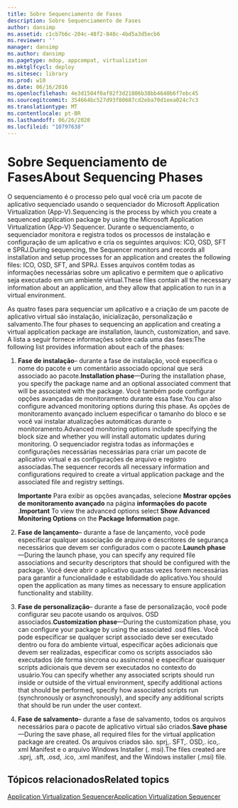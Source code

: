 ```yaml
---
title: Sobre Sequenciamento de Fases
description: Sobre Sequenciamento de Fases
author: dansimp
ms.assetid: c1cb7b6c-204c-48f2-848c-4bd5a3d5ecb6
ms.reviewer: ''
manager: dansimp
ms.author: dansimp
ms.pagetype: mdop, appcompat, virtualization
ms.mktglfcycl: deploy
ms.sitesec: library
ms.prod: w10
ms.date: 06/16/2016
ms.openlocfilehash: 4e3d1504f0af82f3d21806b38bb4640b6f7ebc45
ms.sourcegitcommit: 354664bc527d93f80687cd2eba70d1eea024c7c3
ms.translationtype: MT
ms.contentlocale: pt-BR
ms.lasthandoff: 06/26/2020
ms.locfileid: "10797638"
---
```

# <span data-ttu-id="a6c50-103">Sobre Sequenciamento de Fases</span><span class="sxs-lookup"><span data-stu-id="a6c50-103">About Sequencing Phases</span></span>


<span data-ttu-id="a6c50-104">O sequenciamento é o processo pelo qual você cria um pacote de aplicativo sequenciado usando o sequenciador do Microsoft Application Virtualization (App-V).</span><span class="sxs-lookup"><span data-stu-id="a6c50-104">Sequencing is the process by which you create a sequenced application package by using the Microsoft Application Virtualization (App-V) Sequencer.</span></span> <span data-ttu-id="a6c50-105">Durante o sequenciamento, o sequenciador monitora e registra todos os processos de instalação e configuração de um aplicativo e cria os seguintes arquivos: ICO, OSD, SFT e SPRJ.</span><span class="sxs-lookup"><span data-stu-id="a6c50-105">During sequencing, the Sequencer monitors and records all installation and setup processes for an application and creates the following files: ICO, OSD, SFT, and SPRJ.</span></span> <span data-ttu-id="a6c50-106">Esses arquivos contêm todas as informações necessárias sobre um aplicativo e permitem que o aplicativo seja executado em um ambiente virtual.</span><span class="sxs-lookup"><span data-stu-id="a6c50-106">These files contain all the necessary information about an application, and they allow that application to run in a virtual environment.</span></span>

<span data-ttu-id="a6c50-107">As quatro fases para sequenciar um aplicativo e a criação de um pacote de aplicativo virtual são instalação, inicialização, personalização e salvamento.</span><span class="sxs-lookup"><span data-stu-id="a6c50-107">The four phases to sequencing an application and creating a virtual application package are installation, launch, customization, and save.</span></span> <span data-ttu-id="a6c50-108">A lista a seguir fornece informações sobre cada uma das fases:</span><span class="sxs-lookup"><span data-stu-id="a6c50-108">The following list provides information about each of the phases:</span></span>

1.  <span data-ttu-id="a6c50-109">**Fase de instalação**– durante a fase de instalação, você especifica o nome do pacote e um comentário associado opcional que será associado ao pacote.</span><span class="sxs-lookup"><span data-stu-id="a6c50-109">**Installation phase**—During the installation phase, you specify the package name and an optional associated comment that will be associated with the package.</span></span> <span data-ttu-id="a6c50-110">Você também pode configurar opções avançadas de monitoramento durante essa fase.</span><span class="sxs-lookup"><span data-stu-id="a6c50-110">You can also configure advanced monitoring options during this phase.</span></span> <span data-ttu-id="a6c50-111">As opções de monitoramento avançado incluem especificar o tamanho do bloco e se você vai instalar atualizações automáticas durante o monitoramento.</span><span class="sxs-lookup"><span data-stu-id="a6c50-111">Advanced monitoring options include specifying the block size and whether you will install automatic updates during monitoring.</span></span> <span data-ttu-id="a6c50-112">O sequenciador registra todas as informações e configurações necessárias necessárias para criar um pacote de aplicativo virtual e as configurações de arquivo e registro associadas.</span><span class="sxs-lookup"><span data-stu-id="a6c50-112">The sequencer records all necessary information and configurations required to create a virtual application package and the associated file and registry settings.</span></span>

    <span data-ttu-id="a6c50-113">**Importante**  Para exibir as opções avançadas, selecione **Mostrar opções de monitoramento avançado** na página **informações do pacote** .</span><span class="sxs-lookup"><span data-stu-id="a6c50-113">**Important** To view the advanced options select **Show Advanced Monitoring Options** on the **Package Information** page.</span></span>

     

2.  <span data-ttu-id="a6c50-114">**Fase de lançamento**– durante a fase de lançamento, você pode especificar qualquer associação de arquivo e descritores de segurança necessários que devem ser configurados com o pacote.</span><span class="sxs-lookup"><span data-stu-id="a6c50-114">**Launch phase**—During the launch phase, you can specify any required file associations and security descriptors that should be configured with the package.</span></span> <span data-ttu-id="a6c50-115">Você deve abrir o aplicativo quantas vezes forem necessárias para garantir a funcionalidade e estabilidade do aplicativo.</span><span class="sxs-lookup"><span data-stu-id="a6c50-115">You should open the application as many times as necessary to ensure application functionality and stability.</span></span>

3.  <span data-ttu-id="a6c50-116">**Fase de personalização**– durante a fase de personalização, você pode configurar seu pacote usando os arquivos. OSD associados.</span><span class="sxs-lookup"><span data-stu-id="a6c50-116">**Customization phase**—During the customization phase, you can configure your package by using the associated .osd files.</span></span> <span data-ttu-id="a6c50-117">Você pode especificar se qualquer script associado deve ser executado dentro ou fora do ambiente virtual, especificar ações adicionais que devem ser realizadas, especificar como os scripts associados são executados (de forma síncrona ou assíncrona) e especificar quaisquer scripts adicionais que devem ser executados no contexto do usuário.</span><span class="sxs-lookup"><span data-stu-id="a6c50-117">You can specify whether any associated scripts should run inside or outside of the virtual environment, specify additional actions that should be performed, specify how associated scripts run (synchronously or asynchronously), and specify any additional scripts that should be run under the user context.</span></span>

4.  <span data-ttu-id="a6c50-118">**Fase de salvamento**– durante a fase de salvamento, todos os arquivos necessários para o pacote de aplicativo virtual são criados.</span><span class="sxs-lookup"><span data-stu-id="a6c50-118">**Save phase**—During the save phase, all required files for the virtual application package are created.</span></span> <span data-ttu-id="a6c50-119">Os arquivos criados são. sprj,. SFT,. OSD,. ico,. xml Manifest e o arquivo Windows Installer (. msi).</span><span class="sxs-lookup"><span data-stu-id="a6c50-119">The files created are .sprj, .sft, .osd, .ico, .xml manifest, and the Windows installer (.msi) file.</span></span>

## <span data-ttu-id="a6c50-120">Tópicos relacionados</span><span class="sxs-lookup"><span data-stu-id="a6c50-120">Related topics</span></span>


[<span data-ttu-id="a6c50-121">Application Virtualization Sequencer</span><span class="sxs-lookup"><span data-stu-id="a6c50-121">Application Virtualization Sequencer</span></span>](application-virtualization-sequencer.md)

 

 





